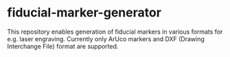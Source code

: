 # fiducial-marker-generator
This repository enables generation of fiducial markers in various formats for e.g. laser engraving. Currently only ArUco markers and DXF (Drawing Interchange File) format are supported.
